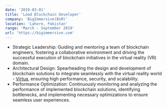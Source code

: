 ```yaml
---
date: '2019-03-01'
title: 'Lead Blockchain Developer'
company: 'BigImmersive(BiM)'
location: 'Lahore, Pakistan'
range: 'March - September 2019'
url: 'https://bigimmersive.com'
---
```


- Strategic Leadership: Guiding and mentoring a team of blockchain engineers, fostering a collaborative environment and driving the successful execution of blockchain initiatives in the virtual reality (VR) domain.
- Architectural Design: Spearheading the design and development of blockchain solutions to integrate seamlessly with the virtual reality world - [Virtua](https://virtua.com), ensuring high performance, security, and scalability.
- Performance Optimization: Continuously monitoring and analyzing the performance of implemented blockchain solutions, identifying bottlenecks, and implementing necessary optimizations to ensure seamless user experiences.
